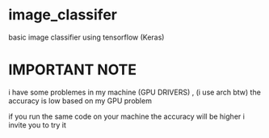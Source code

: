 # image_classifer
basic image classifier using tensorflow (Keras)

# IMPORTANT NOTE 
i have some problemes in my machine (GPU DRIVERS) , (i use arch btw) 
the accuracy is low based on my GPU problem 

if you run the same code on your machine the accuracy will be higher i invite you to try it 
